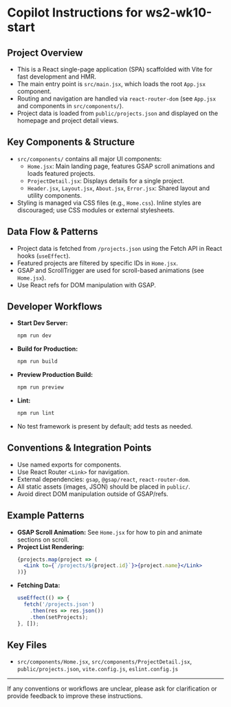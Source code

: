 # Copilot Instructions for ws2-wk10-start

## Project Overview
- This is a React single-page application (SPA) scaffolded with Vite for fast development and HMR.
- The main entry point is `src/main.jsx`, which loads the root `App.jsx` component.
- Routing and navigation are handled via `react-router-dom` (see `App.jsx` and components in `src/components/`).
- Project data is loaded from `public/projects.json` and displayed on the homepage and project detail views.

## Key Components & Structure
- `src/components/` contains all major UI components:
  - `Home.jsx`: Main landing page, features GSAP scroll animations and loads featured projects.
  - `ProjectDetail.jsx`: Displays details for a single project.
  - `Header.jsx`, `Layout.jsx`, `About.jsx`, `Error.jsx`: Shared layout and utility components.
- Styling is managed via CSS files (e.g., `Home.css`). Inline styles are discouraged; use CSS modules or external stylesheets.

## Data Flow & Patterns
- Project data is fetched from `/projects.json` using the Fetch API in React hooks (`useEffect`).
- Featured projects are filtered by specific IDs in `Home.jsx`.
- GSAP and ScrollTrigger are used for scroll-based animations (see `Home.jsx`).
- Use React refs for DOM manipulation with GSAP.

## Developer Workflows
- **Start Dev Server:**
  ```sh
  npm run dev
  ```
- **Build for Production:**
  ```sh
  npm run build
  ```
- **Preview Production Build:**
  ```sh
  npm run preview
  ```
- **Lint:**
  ```sh
  npm run lint
  ```
- No test framework is present by default; add tests as needed.

## Conventions & Integration Points
- Use named exports for components.
- Use React Router `<Link>` for navigation.
- External dependencies: `gsap`, `@gsap/react`, `react-router-dom`.
- All static assets (images, JSON) should be placed in `public/`.
- Avoid direct DOM manipulation outside of GSAP/refs.

## Example Patterns
- **GSAP Scroll Animation:** See `Home.jsx` for how to pin and animate sections on scroll.
- **Project List Rendering:**
  ```jsx
  {projects.map(project => (
    <Link to={`/projects/${project.id}`}>{project.name}</Link>
  ))}
  ```
- **Fetching Data:**
  ```js
  useEffect(() => {
    fetch('/projects.json')
      .then(res => res.json())
      .then(setProjects);
  }, []);
  ```

## Key Files
- `src/components/Home.jsx`, `src/components/ProjectDetail.jsx`, `public/projects.json`, `vite.config.js`, `eslint.config.js`

---
If any conventions or workflows are unclear, please ask for clarification or provide feedback to improve these instructions.
